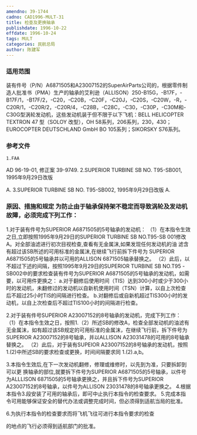 ```yaml
---
amendno: 39-1744
cadno: CAD1996-MULT-31
title: 检查及更换轴承
publishdate: 1996-10-22
effdate: 1996-10-24
tags: MULT
categories: 民航总局
author: 陈建军
---
```


### 适用范围 
装有件号（P/N）A6871505和A23007152的SuperAirParts公司的，根据零件制造人批准书（PMA）生产的轴承的艾利逊（ALLISON）250-B15G，-B17F，-B17F/1，-B17F/2，-C20，-C20B，-C20F，-C20J，-C20S，-C20W，-R，-C20R/1，-C20R/2，-C20R/4，-C28B，-C28C，-C30，-C30P，-C30M和-C30G型涡轮发动机，这些发动机装于但不限于以下飞机：BELL HELICOPTER TEXTRON 47 型（SOLOY 改型），OH 58系列，206系列，230，430；EUROCOPTER DEUTSCHLAND GmbH BO 105系列；SIKORSKY S76系列。

<!--more-->
### 参考文件
    1.FAA 
AD 96-19-01, 修正案 39-9749. 
    2.SUPERIOR TURBINE SB NO. T95-SB001, 1995年9月29日改版 

A. 
    3.SUPERIOR TURBINE SB NO. T95-SB002, 1995年9月29日改版 
A. 
       

### 原因、措施和规定 为防止由于轴承保持架不稳定而导致涡轮及发动机故障，必须完成下列工作： 
 1.对于装有件号为SUPERIOR A6871505的5号轴承的发动机： 
  （1）在本指令生效之日,立即按照1995年9月29日的SUPERIOR TURBINE SB NO.T95-SB 001修改A。对全部油滤进行初次目视检查,查看有无金属沫,如果发现任何发动机的油 滤含有超过该SB所述的可用标准的金属沫,在继续飞行前拆下件号为 SUPERIOR A6871505的5号轴承并以可用的ALLISON 6871505轴承替换之。 
（2）此后，以不超过下述的间隔，按照1995年9月29日的SUPERIOR TURBINE SB NO.T95 -SB002中的要求检查装有件号为SUPERIOR A6871505的5号轴承的发动机，如需要，以可用件更换之： 
a.对于翻修后使用时间（TIS）达到300小时或少于300小时的发动机，未翻修过的发动机以自新机使用时间（TSN）计算，以自上次检查后不超过25小时TIS的间隔进行检查。 
     b.对翻修后或自新机超过TIS300小时的发动机，以自上次检查后不超过TIS100小时的间隔进行检查。 

2.对于装有件号SUPERIOR A23007152的8号轴承的发动机，完成下列工作： 
   （1）在本指令生效之日，按照1.（2）所述SB的修改A，检查全部发动机的油滤有无金属沫，如有超过该SB规定的可用标准的金属沫，在继续飞行前，拆下件号为SUPERIOR A23007152的8号轴承，并以ALLISON A23031478的可用的8号轴承替换之。 
   （2）此后，对于装有SUPEIOR A23007152的8号轴承的发动机，按照1.(2)中所述SB的要求检查或更换，时间间隔要求同 1.(2).a,b。 

 3.本指令生效后,在下一次发动机翻修，修理或维修时，以先到为准，只要拆卸到可以更 换轴承的部位,就要拆下件号为SUPERIOR A6871505的5号轴承，以件号为ALLLISON 6871505的5号轴承更换之，并且拆下件号为SUPERIOR A23007152的8号轴承，以件号为ALLISON 23031478的8号轴承更换之。
 4.根据本指令3.段安装了可用的轴承后，即可中止执行本指令的检查要求。 
 5.完成本指令可用能够保证安全的替代办法或调整完成时间，但必须得到适航当局的批准。 

 6.为执行本指令的检查要求而将飞机飞往可进行本指令要求的检查
       
的地点的飞行必须得到适航部门的批准。
